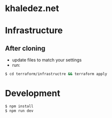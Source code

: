 # khaledez.net

# Infrastructure
## After cloning
* update files to match your settings
* run:
```bash
$ cd terraform/infrastructre && terraform apply
```

# Development
```bash
$ npm install
$ npm run dev
```